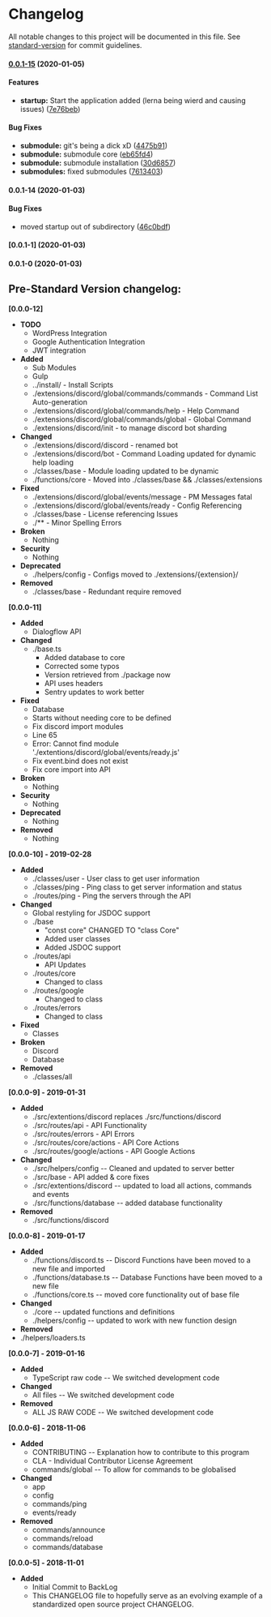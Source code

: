 # Changelog

All notable changes to this project will be documented in this file. See [standard-version](https://github.com/conventional-changelog/standard-version) for commit guidelines.

#### [0.0.1-15](https://gitlab.com/tgtmedialtd/smartcloud/core/compare/v0.0.1-14...v0.0.1-15) \(2020-01-05\)

#### Features

* **startup:** Start the application added \(lerna being wierd and causing issues\) \([7e76beb](https://gitlab.com/tgtmedialtd/smartcloud/core/commit/7e76bebb97a04b40cc450a8687795f950512312c)\)

#### Bug Fixes

* **submodule:** git's being a dick xD \([4475b91](https://gitlab.com/tgtmedialtd/smartcloud/core/commit/4475b911dd2279bc1054e855600f0eeb258ee39b)\)
* **submodule:** submodule core \([eb65fd4](https://gitlab.com/tgtmedialtd/smartcloud/core/commit/eb65fd4f2bbc2650c93f4529b6ae9e1e0542e666)\)
* **submodule:** submodule installation \([30d6857](https://gitlab.com/tgtmedialtd/smartcloud/core/commit/30d6857b0fa6d58d0133736b3ff958416733bbab)\)
* **submodules:** fixed submodules \([7613403](https://gitlab.com/tgtmedialtd/smartcloud/core/commit/7613403d9af08a31b2d687b20570febdb6750b8b)\)

#### 0.0.1-14 \(2020-01-03\)

#### Bug Fixes

* moved startup out of subdirectory \([46c0bdf](https://gitlab.com/tgtmedialtd/smartcloud/core/commit/46c0bdf8b360410a1797c23fc6b296907a95441a)\)

#### \[0.0.1-1\] \(2020-01-03\)

#### 0.0.1-0 \(2020-01-03\)







## Pre-Standard Version changelog:

**\[0.0.0-12\]**

* **TODO**
  * WordPress Integration
  * Google Authentication Integration
  * JWT integration
* **Added**
  * Sub Modules
  * Gulp
  * ../install/ - Install Scripts
  * ./extensions/discord/global/commands/commands - Command List Auto-generation
  * ./extensions/discord/global/commands/help - Help Command
  * ./extensions/discord/global/commands/global - Global Command
  * ./extensions/discord/init - to manage discord bot sharding
* **Changed**
  * ./extensions/discord/discord - renamed bot
  * ./extensions/discord/bot - Command Loading updated for dynamic help loading
  * ./classes/base - Module loading updated to be dynamic
  * ./functions/core - Moved into ./classes/base && ./classes/extensions
* **Fixed**
  * ./extensions/discord/global/events/message - PM Messages fatal
  * ./extensions/discord/global/events/ready - Config Referencing
  * ./classes/base - License referencing Issues
  * ./\*\* - Minor Spelling Errors
* **Broken**
  * Nothing
* **Security**
  * Nothing
* **Deprecated**
  * ./helpers/config - Configs moved to ./extensions/{extension}/
* **Removed**
  * ./classes/base - Redundant require removed

**\[0.0.0-11\]**

* **Added**
  * Dialogflow API
* **Changed**
  * ./base.ts
    * Added database to core
    * Corrected some typos
    * Version retrieved from ./package now
    * API uses headers
    * Sentry updates to work better
* **Fixed**
  * Database
  * Starts without needing core to be defined
  * Fix discord import modules
  * Line 65
  * Error: Cannot find module './extentions/discord/global/events/ready.js'
  * Fix event.bind does not exist
  * Fix core import into API
* **Broken**
  * Nothing
* **Security**
  * Nothing
* **Deprecated**
  * Nothing
* **Removed**
  * Nothing

**\[0.0.0-10\] - 2019-02-28**

* **Added**
  * ./classes/user - User class to get user information
  * ./classes/ping - Ping class to get server information and status
  * ./routes/ping - Ping the servers through the API
* **Changed**
  * Global restyling for JSDOC support
  * ./base
    * "const core" CHANGED TO "class Core"
    * Added user classes
    * Added JSDOC support
  * ./routes/api
    * API Updates
  * ./routes/core
    * Changed to class
  * ./routes/google
    * Changed to class
  * ./routes/errors
    * Changed to class
* **Fixed**
  * Classes
* **Broken**
  * Discord
  * Database
* **Removed**
  * ./classes/all

**\[0.0.0-9\] - 2019-01-31**

* **Added**
  * ./src/extentions/discord replaces ./src/functions/discord
  * ./src/routes/api - API Functionality
  * ./src/routes/errors - API Errors
  * ./src/routes/core/actions - API Core Actions
  * ./src/routes/google/actions - API Google Actions
* **Changed**
  * ./src/helpers/config -- Cleaned and updated to server better
  * ./src/base - API added & core fixes
  * ./src/extentions/discord -- updated to load all actions, commands and events
  * ./src/functions/database -- added database functionality
* **Removed**
  * ./src/functions/discord

**\[0.0.0-8\] - 2019-01-17**

* **Added**
  * ./functions/discord.ts -- Discord Functions have been moved to a new file and imported
  * ./functions/database.ts -- Database Functions have been moved to a new file
  * ./functions/core.ts -- moved core functionality out of base file
* **Changed**
  * ./core -- updated functions and definitions
  * ./helpers/config -- updated to work with new function design
* **Removed**
* ./helpers/loaders.ts

**\[0.0.0-7\] - 2019-01-16**

* **Added**
  * TypeScript raw code -- We switched development code
* **Changed**
  * All files -- We switched development code
* **Removed**
  * ALL JS RAW CODE -- We switched development code

**\[0.0.0-6\] - 2018-11-06**

* **Added**
  * CONTRIBUTING -- Explanation how to contribute to this program
  * CLA - Individual Contributor License Agreement
  * commands/global -- To allow for commands to be globalised
* **Changed**
  * app
  * config
  * commands/ping
  * events/ready
* **Removed**
  * commands/announce
  * commands/reload
  * commands/database

**\[0.0.0-5\] - 2018-11-01**

* **Added**
  * Initial Commit to BackLog
  * This CHANGELOG file to hopefully serve as an evolving example of a standardized open source project CHANGELOG.

